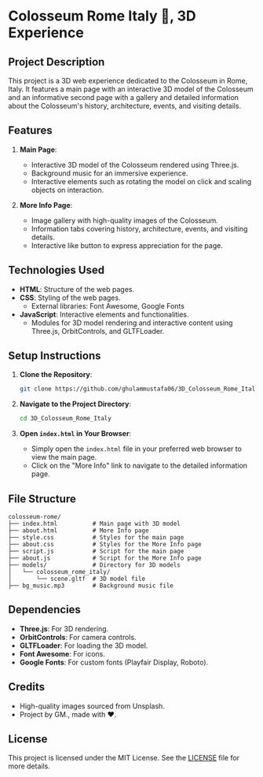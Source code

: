 # Colosseum Rome Italy 👑, 3D Experience

## Project Description

This project is a 3D web experience dedicated to the Colosseum in Rome, Italy. It features a main page with an interactive 3D model of the Colosseum and an informative second page with a gallery and detailed information about the Colosseum's history, architecture, events, and visiting details.

## Features

1. **Main Page**:
    - Interactive 3D model of the Colosseum rendered using Three.js.
    - Background music for an immersive experience.
    - Interactive elements such as rotating the model on click and scaling objects on interaction.
    
2. **More Info Page**:
    - Image gallery with high-quality images of the Colosseum.
    - Information tabs covering history, architecture, events, and visiting details.
    - Interactive like button to express appreciation for the page.

## Technologies Used

- **HTML**: Structure of the web pages.
- **CSS**: Styling of the web pages.
  - External libraries: Font Awesome, Google Fonts
- **JavaScript**: Interactive elements and functionalities.
  - Modules for 3D model rendering and interactive content using Three.js, OrbitControls, and GLTFLoader.

## Setup Instructions

1. **Clone the Repository**:
    ```bash
    git clone https://github.com/ghulammustafa06/3D_Colosseum_Rome_Italy
    ```

2. **Navigate to the Project Directory**:
    ```bash
    cd 3D_Colosseum_Rome_Italy
    ```

3. **Open `index.html` in Your Browser**:
    - Simply open the `index.html` file in your preferred web browser to view the main page.
    - Click on the "More Info" link to navigate to the detailed information page.

## File Structure

```plaintext
colosseum-rome/
├── index.html          # Main page with 3D model
├── about.html          # More Info page
├── style.css           # Styles for the main page
├── about.css           # Styles for the More Info page
├── script.js           # Script for the main page
├── about.js            # Script for the More Info page
├── models/             # Directory for 3D models
│   └── colosseum_rome_italy/
│       └── scene.gltf  # 3D model file
├── bg_music.mp3        # Background music file
```

## Dependencies

- **Three.js**: For 3D rendering.
- **OrbitControls**: For camera controls.
- **GLTFLoader**: For loading the 3D model.
- **Font Awesome**: For icons.
- **Google Fonts**: For custom fonts (Playfair Display, Roboto).

## Credits

- High-quality images sourced from Unsplash.
- Project by GM., made with ❤.

## License

This project is licensed under the MIT License. See the [LICENSE](https://github.com/git/git-scm.com/blob/main/MIT-LICENSE.txt) file for more details.
